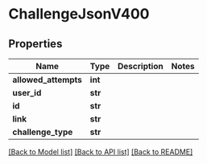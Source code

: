 # ChallengeJsonV400

## Properties
Name | Type | Description | Notes
------------ | ------------- | ------------- | -------------
**allowed_attempts** | **int** |  | 
**user_id** | **str** |  | 
**id** | **str** |  | 
**link** | **str** |  | 
**challenge_type** | **str** |  | 

[[Back to Model list]](../README.md#documentation-for-models) [[Back to API list]](../README.md#documentation-for-api-endpoints) [[Back to README]](../README.md)


